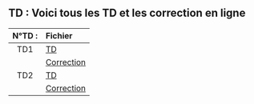 ## TD : Voici tous les TD et les correction en ligne 



| N°TD : | Fichier  |
|:-:|:-|
|  TD1 | [TD](SQL/TD/test.md)                              |
|      | [Correction](SQL/Correction/CorrectionTD1.md)     | 
|  TD2 | [TD](SQL/TD/test.md)                              |
|      | [Correction](SQL/Correction/CorrectionTD1.md)     | 
